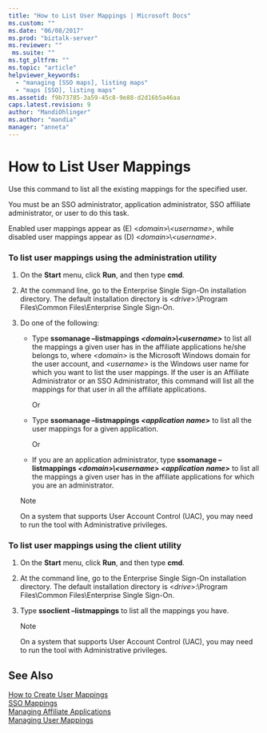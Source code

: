 ```yaml
---
title: "How to List User Mappings | Microsoft Docs"
ms.custom: ""
ms.date: "06/08/2017"
ms.prod: "biztalk-server"
ms.reviewer: ""
 ms.suite: ""
ms.tgt_pltfrm: ""
ms.topic: "article"
helpviewer_keywords: 
  - "managing [SSO maps], listing maps"
  - "maps [SSO], listing maps"
ms.assetid: f9b73785-3a59-45c8-9e88-d2d16b5a46aa
caps.latest.revision: 9
author: "MandiOhlinger"
ms.author: "mandia"
manager: "anneta"
---
```

# How to List User Mappings
Use this command to list all the existing mappings for the specified user.  
  
 You must be an SSO administrator, application administrator, SSO affiliate administrator, or user to do this task.  
  
 Enabled user mappings appear as (E) \<*domain*>\\*\<username>*, while disabled user mappings appear as (D) \<*domain*>\\*\<username>*.  
  
### To list user mappings using the administration utility  
  
1.  On the **Start** menu, click **Run**, and then type **cmd**.  
  
2.  At the command line, go to the Enterprise Single Sign-On installation directory. The default installation directory is \<*drive*>:\Program Files\Common Files\Enterprise Single Sign-On.  
  
3.  Do one of the following:  
  
    -   Type **ssomanage –listmappings *\<domain>\\<username\>*** to list all the mappings a given user has in the affiliate applications he/she belongs to, where *\<domain>* is the Microsoft Windows domain for the user account, and *\<username>* is the Windows user name for which you want to list the user mappings. If the user is an Affiliate Administrator or an SSO Administrator, this command will list all the mappings for that user in all the affiliate applications.  
  
         Or  
  
    -   Type **ssomanage –listmappings *\<application name>*** to list all the user mappings for a given application.  
  
         Or  
  
    -   If you are an application administrator, type **ssomanage –listmappings *\<domain>\\<username\>* *\<application name>*** to list all the mappings a given user has in the affiliate applications for which you are an administrator.  
  
    > [!NOTE]
    >  On a system that supports User Account Control (UAC), you may need to run the tool with Administrative privileges.  
  
### To list user mappings using the client utility  
  
1.  On the **Start** menu, click **Run**, and then type **cmd**.  
  
2.  At the command line, go to the Enterprise Single Sign-On installation directory. The default installation directory is \<*drive*>:\Program Files\Common Files\Enterprise Single Sign-On.  
  
3.  Type **ssoclient –listmappings** to list all the mappings you have.  
  
    > [!NOTE]
    >  On a system that supports User Account Control (UAC), you may need to run the tool with Administrative privileges.  
  
## See Also  
 [How to Create User Mappings](../core/how-to-create-user-mappings.md)   
 [SSO Mappings](../core/sso-mappings.md)   
 [Managing Affiliate Applications](../core/managing-affiliate-applications.md)   
 [Managing User Mappings](../core/managing-user-mappings.md)